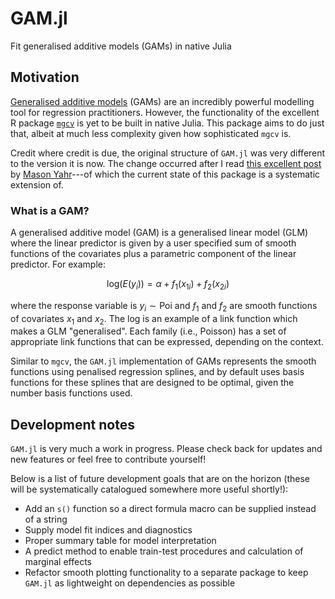 # GAM.jl
Fit generalised additive models (GAMs) in native Julia

## Motivation

[Generalised additive models](https://en.wikipedia.org/wiki/Generalized_additive_model) (GAMs) are an incredibly powerful modelling tool for regression practitioners. However, the functionality of the excellent R package [`mgcv`](https://cran.r-project.org/web/packages/mgcv/mgcv.pdf) is yet to be built in native Julia. This package aims to do just that, albeit at much less complexity given how sophisticated `mgcv` is.

Credit where credit is due, the original structure of `GAM.jl` was very different to the version it is now. The change occurred after I read [this excellent post](https://yahrmason.github.io/bayes/gams-julia/) by [Mason Yahr](https://twitter.com/yahrMason)---of which the current state of this package is a systematic extension of.

### What is a GAM?

A generalised additive model (GAM) is a generalised linear model (GLM) where the linear predictor is given by a user specified sum of smooth functions of the covariates plus a parametric component of the linear predictor. For example:

$$
\text{log}(E(y_{i})) = \alpha + f_{1}(x_{1i}) + f_{2}(x_{2i})
$$

where the response variable is $y_{i} \sim \text{Poi}$ and $f_{1}$ and $f_{2}$ are smooth functions of covariates $x_{1}$ and $x_{2}$. The log is an example of a link function which makes a GLM "generalised". Each family (i.e., Poisson) has a set of appropriate link functions that can be expressed, depending on the context.

Similar to `mgcv`, the `GAM.jl` implementation of GAMs represents the smooth functions using penalised regression splines, and by default uses basis functions for these splines that are designed to be optimal, given the number basis functions used.

## Development notes

`GAM.jl` is very much a work in progress. Please check back for updates and new features or feel free to contribute yourself!

Below is a list of future development goals that are on the horizon (these will be systematically catalogued somewhere more useful shortly!):

* Add an `s()` function so a direct formula macro can be supplied instead of a string
* Supply model fit indices and diagnostics
* Proper summary table for model interpretation
* A predict method to enable train-test procedures and calculation of marginal effects
* Refactor smooth plotting functionality to a separate package to keep `GAM.jl` as lightweight on dependencies as possible